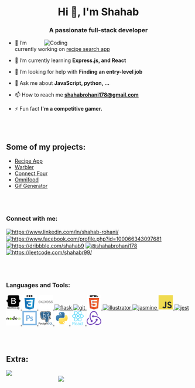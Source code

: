 
<h1 align="center">Hi 👋, I'm Shahab</h1>
<h3 align="center">A passionate full-stack developer</h3>        

<img align="right" alt="Coding" width="400" src="https://media1.giphy.com/media/v1.Y2lkPTc5MGI3NjExOG83cXh0czdoa2pzZGhpcHhyeXliM2l6eHpka2l1MHI5NjF5dGUxaCZlcD12MV9pbnRlcm5hbF9naWZfYnlfaWQmY3Q9Zw/qgQUggAC3Pfv687qPC/giphy.gif">


- 🔭 I’m currently working on [recipe search app](https://foodies-4gbb.onrender.com/)

- 🌱 I’m currently learning **Express.js, and React**

- 🤝 I’m looking for help with **Finding an entry-level job**

- 💬 Ask me about **JavaScript, python, ...**

- 📫 How to reach me **shahabrohani178@gmail.com**

- ⚡ Fun fact **I'm a competitive gamer.**      

<br> <br>                                    

## Some of my projects:
* [Recipe App](https://foodies-4gbb.onrender.com/)
* [Warbler](https://warbler-jeuc.onrender.com/)
* [Connect Four](https://roaring-starburst-e84685.netlify.app/)
* [Omnifood](https://omnifood-shahab.netlify.app/)
* [Gif Generator](https://delicate-lily-3db83a.netlify.app/)

<br><br>

### Connect with me:    
<p align="left">
<a href="https://linkedin.com/in/https://www.linkedin.com/in/shahab-rohani/" target="blank"><img align="center" src="https://raw.githubusercontent.com/rahuldkjain/github-profile-readme-generator/master/src/images/icons/Social/linked-in-alt.svg" alt="https://www.linkedin.com/in/shahab-rohani/" height="30" width="40" /></a>
<a href="https://fb.com/https://www.facebook.com/profile.php?id=100066343097681" target="blank"><img align="center" src="https://raw.githubusercontent.com/rahuldkjain/github-profile-readme-generator/master/src/images/icons/Social/facebook.svg" alt="https://www.facebook.com/profile.php?id=100066343097681" height="30" width="40" /></a>
<a href="https://dribbble.com/https://dribbble.com/shahab9" target="blank"><img align="center" src="https://raw.githubusercontent.com/rahuldkjain/github-profile-readme-generator/master/src/images/icons/Social/dribbble.svg" alt="https://dribbble.com/shahab9" height="30" width="40" /></a>
<a href="https://medium.com/@shahabrohani178" target="blank"><img align="center" src="https://raw.githubusercontent.com/rahuldkjain/github-profile-readme-generator/master/src/images/icons/Social/medium.svg" alt="@shahabrohani178" height="30" width="40" /></a>
<a href="https://www.leetcode.com/https://leetcode.com/shahabr99/" target="blank"><img align="center" src="https://raw.githubusercontent.com/rahuldkjain/github-profile-readme-generator/master/src/images/icons/Social/leet-code.svg" alt="https://leetcode.com/shahabr99/" height="30" width="40" /></a>
</p>    

<br><br>

### Languages and Tools:    
<p align="left"> <a href="https://getbootstrap.com" target="_blank" rel="noreferrer"> <img src="https://raw.githubusercontent.com/devicons/devicon/master/icons/bootstrap/bootstrap-plain-wordmark.svg" alt="bootstrap" width="40" height="40"/> </a> <a href="https://www.w3schools.com/css/" target="_blank" rel="noreferrer"> <img src="https://raw.githubusercontent.com/devicons/devicon/master/icons/css3/css3-original-wordmark.svg" alt="css3" width="40" height="40"/> </a> <a href="https://expressjs.com" target="_blank" rel="noreferrer"> <img src="https://raw.githubusercontent.com/devicons/devicon/master/icons/express/express-original-wordmark.svg" alt="express" width="40" height="40"/> </a> <a href="https://flask.palletsprojects.com/" target="_blank" rel="noreferrer"> <img src="https://www.vectorlogo.zone/logos/pocoo_flask/pocoo_flask-icon.svg" alt="flask" width="40" height="40"/> </a> <a href="https://git-scm.com/" target="_blank" rel="noreferrer"> <img src="https://www.vectorlogo.zone/logos/git-scm/git-scm-icon.svg" alt="git" width="40" height="40"/> </a> <a href="https://www.w3.org/html/" target="_blank" rel="noreferrer"> <img src="https://raw.githubusercontent.com/devicons/devicon/master/icons/html5/html5-original-wordmark.svg" alt="html5" width="40" height="40"/> </a> <a href="https://www.adobe.com/in/products/illustrator.html" target="_blank" rel="noreferrer"> <img src="https://www.vectorlogo.zone/logos/adobe_illustrator/adobe_illustrator-icon.svg" alt="illustrator" width="40" height="40"/> </a> <a href="https://jasmine.github.io/" target="_blank" rel="noreferrer"> <img src="https://www.vectorlogo.zone/logos/jasmine/jasmine-icon.svg" alt="jasmine" width="40" height="40"/> </a> <a href="https://developer.mozilla.org/en-US/docs/Web/JavaScript" target="_blank" rel="noreferrer"> <img src="https://raw.githubusercontent.com/devicons/devicon/master/icons/javascript/javascript-original.svg" alt="javascript" width="40" height="40"/> </a> <a href="https://jestjs.io" target="_blank" rel="noreferrer"> <img src="https://www.vectorlogo.zone/logos/jestjsio/jestjsio-icon.svg" alt="jest" width="40" height="40"/> </a> <a href="https://nodejs.org" target="_blank" rel="noreferrer"> <img src="https://raw.githubusercontent.com/devicons/devicon/master/icons/nodejs/nodejs-original-wordmark.svg" alt="nodejs" width="40" height="40"/> </a> <a href="https://www.photoshop.com/en" target="_blank" rel="noreferrer"> <img src="https://raw.githubusercontent.com/devicons/devicon/master/icons/photoshop/photoshop-line.svg" alt="photoshop" width="40" height="40"/> </a> <a href="https://www.postgresql.org" target="_blank" rel="noreferrer"> <img src="https://raw.githubusercontent.com/devicons/devicon/master/icons/postgresql/postgresql-original-wordmark.svg" alt="postgresql" width="40" height="40"/> </a> <a href="https://www.python.org" target="_blank" rel="noreferrer"> <img src="https://raw.githubusercontent.com/devicons/devicon/master/icons/python/python-original.svg" alt="python" width="40" height="40"/> </a> <a href="https://reactjs.org/" target="_blank" rel="noreferrer"> <img src="https://raw.githubusercontent.com/devicons/devicon/master/icons/react/react-original-wordmark.svg" alt="react" width="40" height="40"/> </a> <a href="https://redux.js.org" target="_blank" rel="noreferrer"> <img src="https://raw.githubusercontent.com/devicons/devicon/master/icons/redux/redux-original.svg" alt="redux" width="40" height="40"/> </a> </p>

<br><br>
## Extra:    
<p align=center>
<div align=center>
<img align=left width=420 src="https://github-readme-stats.vercel.app/api?username=Shahabr99&hide=prs&theme=onedark&layout=compact&hide_border=true&show_icons=true" />
<img align=right width=362 src="https://github-readme-streak-stats.herokuapp.com/?user=Shahabr99&theme=onedark" />
<br>
<br>
<br>
</div>
</p>
